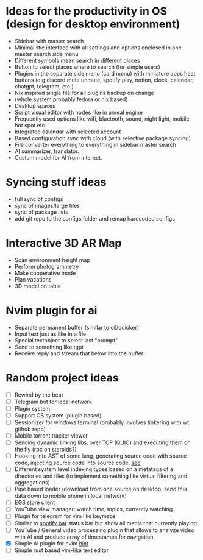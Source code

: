 # Ideas for the productivity in OS (design for desktop environment)

- Sidebar with master search
- Minimalistic interface with all settings and options enclosed in one master
  search side menu
- Different symbols mean search in different places
- Button to select places where to search (for simple users)
- Plugins in the separate side menu (card menu) with miniature apps heat
  buttons (e.g discord mute unmute, spotify play, notion, clock, calendar,
  chatgpt, telegram, etc.)
- Nix inspired single file for all plugins backup on change
- (whole system probably fedora or nix based)
- Desktop spaces
- Script visual editor with nodes like in unreal engine
- Frequently used options like wifi, bluetooth, sound, night light, mobile hot
  spot etc.
- Integrated calendar with selected account
- Based configuration sync with cloud (with selective package syncing)
- File converter everything to everything in sidebar master search
- AI summarizer, translator.
- Custom model for AI from internet.

# Syncing stuff ideas

- full sync of configs
- sync of images/large files
- sync of package lists
- add git repo to the configs folder and remap hardcoded configs

# Interactive 3D AR Map

- Scan environment height map
- Perform photogrammetry
- Make cooperative mode
- Plan vacations
- 3D model on table

# Nvim plugin for ai

- Separate permanent buffer (similar to oil/quicker)
- Input text just as like in a file
- Special textobject to select last "prompt"
- Send to something like tgpt
- Receive reply and stream that below into the buffer

# Random project ideas

- [ ] Rewind by the beat
- [ ] Telegram but for local network
- [ ] Plugin system
- [ ] Support OS system (plugin based)
- [ ] Sessionizer for windows terminal (probably involves tinkering with wt github
      repo)
- [ ] Mobile torrent tracker viewer
- [ ] Sending dynamic linking libs, over TCP (QUIC) and executing them on the fly
      (rpc on steroids?)
- [ ] Hooking into AST of some lang, generating source code with source code,
      injecting source code into source code.
      [see](https://www.youtube.com/watch?v=FFgvV0sA3kU)
- [ ] Different system level indexing types based on a metatags of a directories
      and files (to implement something like virtual filtering and aggregations)
- [ ] Pipe based loader (download from one source on desktop, send this data down
      to mobile phone in local network)
- [ ] EGS store client
- [ ] YouTube view manager: watch time, topics, currently watching
- [ ] Plugin for telegram for vim like keymaps
- [ ] Similar to [spotify bar](https://github.com/Debuggingss/SpotifyWidget) status
      bar but show all media that currently playing
- [ ] YouTube / General video processing plugin that allows to analyze video with
      AI and produce array of timestamps for navigation.
- [x] Simple AI plugin for nvim [hint](https://www.youtube.com/watch?v=HlfjpstqXwE)
- [ ] Simple rust based vim-like text editor
